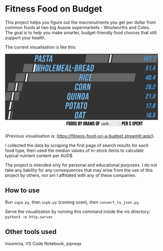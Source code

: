 # Fitness Food on Budget

This project helps you figure out the macronutrients you get per dollar from common foods at two big Aussie supermarkets - Woolworths and Coles. The goal is to help you make smarter, budget-friendly food choices that still support your health.

The current visualisation is like this:

![Stylicised horizontal boxplots showing foods ranked according to their highest macro level per dollar spent](data/image.png)

(Previous visualisation is: https://fitness-food-on-a-budget.streamlit.app/).

I collected the data by scraping the first page of search results for each food type, then used the median values of in-stock items to calculate typical nutrient content per AUD$.

The project is intended only for personal and educational purposes. I do not take any liability for any consequences that may arise from the use of this project by others, nor am I affiliated with any of these companies.

## How to use

Run `supa.py`, then `supb.py` (coming soon), then `convert_to_json.py`.

Serve the visualization by running this command inside the vis directory: `python3 -m http.server`

## Other tools used

Insomnia, VS Code Notebook, pipreqs